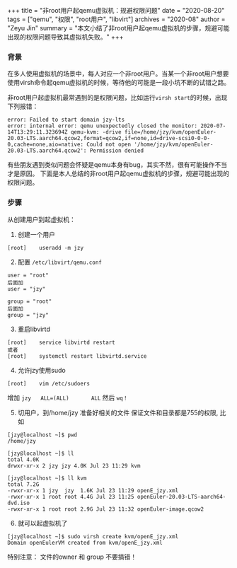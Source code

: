+++
title = "非root用户起qemu虚拟机：规避权限问题"
date = "2020-08-20"
tags = ["qemu", "权限", "root用户", "libvirt"]
archives = "2020-08"
author = "Zeyu Jin"
summary = "本文小结了非root用户起qemu虚拟机的步骤，规避可能出现的权限问题导致其虚拟机失败。"
+++

### 背景
在多人使用虚拟机的场景中，每人对应一个非root用户。当某一个非root用户想要使用virsh命令起qemu虚拟机的时候，等待他的可能是一段小坑不断的试错之路。

非root用户起虚拟机最常遇到的是权限问题，比如运行`virsh start`的时候，出现下列报错：
```
error: Failed to start domain jzy-lts
error: internal error: qemu unexpectedly closed the monitor: 2020-07-14T13:29:11.323694Z qemu-kvm: -drive file=/home/jzy/kvm/openEuler-20.03-LTS.aarch64.qcow2,format=qcow2,if=none,id=drive-scsi0-0-0-0,cache=none,aio=native: Could not open '/home/jzy/kvm/openEuler-20.03-LTS.aarch64.qcow2': Permission denied
```

有些朋友遇到类似问题会怀疑是qemu本身有bug，其实不然，很有可能操作不当才是原因。
下面是本人总结的非root用户起qemu虚拟机的步骤，规避可能出现的权限问题。

### 步骤

从创建用户到起虚拟机：
1. 创建一个用户
```
[root]    useradd -m jzy
```
2. 配置 `/etc/libvirt/qemu.conf`
```
user = "root"
后面加
user = "jzy"
```
```
group = "root"
后面加
group = "jzy"
```
3. 重启libvirtd
```
[root]    service libvirtd restart
或者
[root]    systemctl restart libvirtd.service
```
4. 允许jzy使用sudo
```
[root]    vim /etc/sudoers
```
增加 `jzy   ALL=(ALL)       ALL`
然后 `wq！`

5. 切用户，到/home/jzy 准备好相关的文件
保证文件和目录都是755的权限, 比如
```
[jzy@localhost ~]$ pwd
/home/jzy

[jzy@localhost ~]$ ll
total 4.0K
drwxr-xr-x 2 jzy jzy 4.0K Jul 23 11:29 kvm

[jzy@localhost ~]$ ll kvm
total 7.2G
-rwxr-xr-x 1 jzy  jzy  1.6K Jul 23 11:29 openE_jzy.xml
-rwxr-xr-x 1 root root 4.4G Jul 23 11:25 openEuler-20.03-LTS-aarch64-dvd.iso
-rwxr-xr-x 1 root root 2.9G Jul 23 11:32 openEuler-image.qcow2
```
6. 就可以起虚拟机了
```
[jzy@localhost ~]$ sudo virsh create kvm/openE_jzy.xml
Domain openEulerVM created from kvm/openE_jzy.xml
```

特别注意：
文件的owner 和 group 不要搞错！
